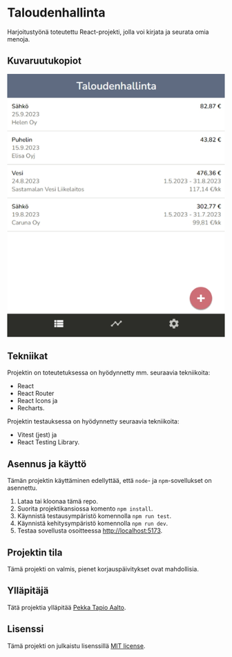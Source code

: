 # Taloudenhallinta

Harjoitustyönä toteutettu React-projekti, jolla voi kirjata ja seurata omia menoja.

## Kuvaruutukopiot

![Pääsivu](/screenshot1.png?raw=true)

## Tekniikat

Projektin on toteutetuksessa on hyödynnetty mm. seuraavia tekniikoita: 
 - React
 - React Router
 - React Icons ja
 - Recharts.

Projektin testauksessa on hyödynnetty seuraavia tekniikoita:
 - Vitest (jest) ja
 - React Testing Library.

## Asennus ja käyttö

Tämän projektin käyttäminen edellyttää,  että `node`- ja `npm`-sovellukset on asennettu.

1. Lataa tai kloonaa tämä repo.
2. Suorita projektikansiossa komento `npm install`.
3. Käynnistä testausympäristö komennolla `npm run test`.
4. Käynnistä kehitysympäristö komennolla `npm run dev`. 
5. Testaa sovellusta osoitteessa [http://localhost:5173](http://localhost:5173).

## Projektin tila

Tämä projekti on valmis, pienet korjauspäivitykset ovat mahdollisia.

## Ylläpitäjä

Tätä projektia ylläpitää [Pekka Tapio Aalto](https://github.com/pekkatapio). 

## Lisenssi

Tämä projekti on julkaistu lisenssillä [MIT license](LICENSE).